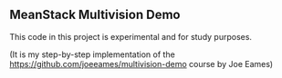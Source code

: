 MeanStack Multivision Demo
--------------------------
This code in this project is experimental and for study purposes.

(It is my step-by-step implementation of the https://github.com/joeeames/multivision-demo course by Joe Eames)

